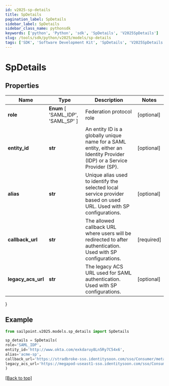 ```yaml
---
id: v2025-sp-details
title: SpDetails
pagination_label: SpDetails
sidebar_label: SpDetails
sidebar_class_name: pythonsdk
keywords: ['python', 'Python', 'sdk', 'SpDetails', 'V2025SpDetails'] 
slug: /tools/sdk/python/v2025/models/sp-details
tags: ['SDK', 'Software Development Kit', 'SpDetails', 'V2025SpDetails']
---
```


# SpDetails


## Properties

Name | Type | Description | Notes
------------ | ------------- | ------------- | -------------
**role** |  **Enum** [  'SAML_IDP',    'SAML_SP' ] | Federation protocol role | [optional] 
**entity_id** | **str** | An entity ID is a globally unique name for a SAML entity, either an Identity Provider (IDP) or a Service Provider (SP). | [optional] 
**alias** | **str** | Unique alias used to identify the selected local service provider based on used URL. Used with SP configurations. | [optional] 
**callback_url** | **str** | The allowed callback URL where users will be redirected to after authentication. Used with SP configurations. | [required]
**legacy_acs_url** | **str** | The legacy ACS URL used for SAML authentication. Used with SP configurations. | [optional] 
}

## Example

```python
from sailpoint.v2025.models.sp_details import SpDetails

sp_details = SpDetails(
role='SAML_IDP',
entity_id='http://www.okta.com/exkdaruy8Ln5Ry7C54x6',
alias='acme-sp',
callback_url='https://stradbroke-sso.identitysoon.com/sso/Consumer/metaAlias/cdov-saml/sp',
legacy_acs_url='https://megapod-useast1-sso.identitysoon.com/sso/Consumer/metaAlias/acme/sp'
)

```
[[Back to top]](#) 

